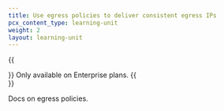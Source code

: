 ```yaml
---
title: Use egress policies to deliver consistent egress IPs
pcx_content_type: learning-unit
weight: 2
layout: learning-unit
---
```


{{<Aside type="note">}}
Only available on Enterprise plans.
{{</Aside>}}

Docs on egress policies.
